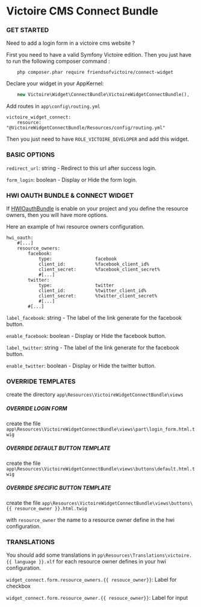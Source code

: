 Victoire CMS Connect Bundle
============

### GET STARTED

Need to add a login form in a victoire cms website ?

First you need to have a valid Symfony Victoire edition.
Then you just have to run the following composer command :

```
    php composer.phar require friendsofvictoire/connect-widget
```

Declare your widget in your AppKernel:

```php
    new Victoire\Widget\ConnectBundle\VictoireWidgetConnectBundle(),
```

Add routes in `app\config\routing.yml`
```
victoire_widget_connect:
    resource: "@VictoireWidgetConnectBundle/Resources/config/routing.yml"
```

Then you just need to have `ROLE_VICTOIRE_DEVELOPER` and add this widget.


### BASIC OPTIONS

`redirect_url`: string - Redirect to this url after success login.

`form_login`: boolean - Display or Hide the form login.


### HWI OAUTH BUNDLE & CONNECT WIDGET

If [HWIOauthBundle][link-github-hwi] is enable on your project and you define the resource owners, then you will have
more options.

Here an example of hwi resource owners configuration.
```
hwi_oauth:
    #[...]
    resource_owners:
        facebook:
            type:                facebook
            client_id:           %facebook_client_id%
            client_secret:       %facebook_client_secret%
            #[...]
        twitter:
            type:                twitter
            client_id:           %twitter_client_id%
            client_secret:       %twitter_client_secret%
            #[...]
        #[...]
```

`label_facebook`: string - The label of the link generate for the facebook button.

`enable_facebook`: boolean - Display or Hide the facebook button.

`label_twitter`: string - The label of the link generate for the facebook button.

`enable_twitter`: boolean - Display or Hide the twitter button.


### OVERRIDE TEMPLATES

create the directory `app\Resources\VictoireWidgetConnectBundle\views`

##### OVERRIDE LOGIN FORM

create the file `app\Resources\VictoireWidgetConnectBundle\views\part\login_form.html.twig`

##### OVERRIDE DEFAULT BUTTON TEMPLATE

create the file `app\Resources\VictoireWidgetConnectBundle\views\buttons\default.html.twig`

##### OVERRIDE SPECIFIC BUTTON TEMPLATE

create the file `app\Resources\VictoireWidgetConnectBundle\views\buttons\{{ resource_owner }}.html.twig`

with `resource_owner` the name to a resource owner define in the hwi configuration.

### TRANSLATIONS

You should add some translations in `pp\Resources\Translations\victoire.{{ language }}.xlf` for each resource owner
defines in your hwi configuration.

`widget_connect.form.resource_owners.{{ resouce_owner}}`: Label for checkbox

`widget_connect.form.resource_owner.{{ resouce_owner}}`: Label for input



[link-github-hwi]: https://github.com/hwi/HWIOAuthBundle "HWIOauthBundle"
